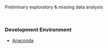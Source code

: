<br>

Preliminary exploratory &amp; missing data analysis

<br>

### Development Environment

* [Anaconda](https://anaconda.org/anaconda/)

<br>
<br>

<br>
<br>

<br>
<br>

<br>
<br>